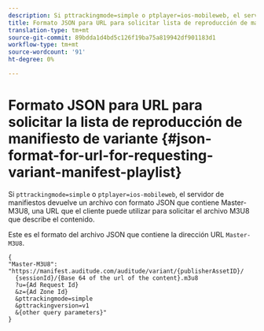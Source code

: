 ```yaml
---
description: Si pttrackingmode=simple o ptplayer=ios-mobileweb, el servidor de manifiestos devuelve un archivo con formato JSON que contiene Master-M3U8, una URL que el cliente debe utilizar para solicitar el archivo M3U8 que describe el contenido.
title: Formato JSON para URL para solicitar lista de reproducción de manifiesto de variante
translation-type: tm+mt
source-git-commit: 89bdda1d4bd5c126f19ba75a819942df901183d1
workflow-type: tm+mt
source-wordcount: '91'
ht-degree: 0%

---
```



# Formato JSON para URL para solicitar la lista de reproducción de manifiesto de variante {#json-format-for-url-for-requesting-variant-manifest-playlist}

Si `pttrackingmode=simple` o `ptplayer=ios-mobileweb`, el servidor de manifiestos devuelve un archivo con formato JSON que contiene Master-M3U8, una URL que el cliente puede utilizar para solicitar el archivo M3U8 que describe el contenido.

Este es el formato del archivo JSON que contiene la dirección URL `Master-M3U8`.

```
{
"Master-M3U8": "https://manifest.auditude.com/auditude/variant/{publisherAssetID}/
  {sessionId}/{Base 64 of the url of the content}.m3u8
  ?u={Ad Request Id}
  &z={Ad Zone Id}
  &pttrackingmode=simple
  &pttrackingversion=v1
  &{other query parameters}"
}
```
